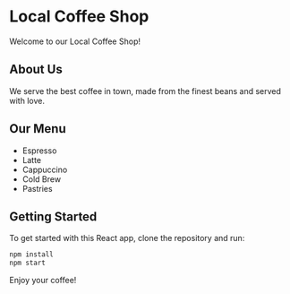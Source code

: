 # Local Coffee Shop

Welcome to our Local Coffee Shop!

## About Us
We serve the best coffee in town, made from the finest beans and served with love.

## Our Menu
- Espresso
- Latte
- Cappuccino
- Cold Brew
- Pastries

## Getting Started
To get started with this React app, clone the repository and run:

```bash
npm install
npm start
```

Enjoy your coffee!